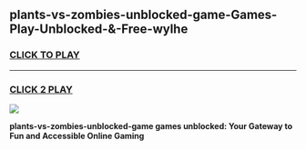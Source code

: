 
## plants-vs-zombies-unblocked-game-Games-Play-Unblocked-&-Free-wylhe
<h3>
<a href="https://premium76.site?title=plants-vs-zombies-unblocked-game&ref=24A">CLICK TO PLAY</a></h3>
<hr>

<h3>
<a href="https://premium76.site?title=plants-vs-zombies-unblocked-game&ref=24A">CLICK 2 PLAY</a>
  
</h3>

<a href="https://premium76.site?title=plants-vs-zombies-unblocked-game&ref=24A"><img src="https://clearcache.store/games.png"></a>


**plants-vs-zombies-unblocked-game games unblocked: Your Gateway to Fun and Accessible Online Gaming**
